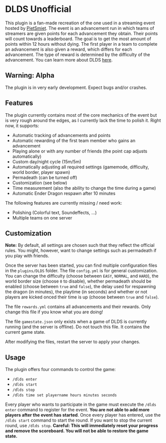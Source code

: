 # DLDS Unofficial
This plugin is a fan-made recreation of the one used in a streaming event hosted by [PietSmiet](https://twitch.tv/PietSmiet).
The event is an advancement run in which teams of streamers are given points for each advancement they obtain. Their points will count towards a leaderboard.
The goal is to get the most amount of points within 12 hours without dying.
The first player in a team to complete an advancement is also given a reward, which differs for each advancement. The type of reward is determined by the difficulty of the advancement. You can learn more about DLDS [here](https://www.pietsmiet.live).

## Warning: Alpha
The plugin is in very early development. Expect bugs and/or crashes.

## Features
The plugin currently contains most of the core mechanics of the event but is very rough around the edges, as I currently lack the time to polish it. Right now, it supports:
- Automatic tracking of advancements and points
- Automatic rewarding of the first team member who gains an advancement
- Playing alone or with any number of friends (the point cap adjusts automatically)
- Custom day/night cycle (15m/5m)
- Automatically adjusting all required settings (gamemode, difficulty, world border, player spawn)
- Permadeath (can be turned off)
- Customization (see below)
- Time measurement (also the ability to change the time during a game)
- Automatic Ender Dragon respawn after 10 minutes

The following features are currently missing / need work:
- Polishing (Colorful text, Soundeffects, ...)
- Multiple teams on one server

## Customization
**Note:** By default, all settings are chosen such that they reflect the official rules. You might, however, want to change settings such as permadeath if you play with friends.

Once the server has been started, you can find multiple configuration files in the `plugins/DLDS` folder. The file `config.yml` is for general customization.
You can change the difficulty (choose between `EASY`, `NORMAL`, and `HARD`), the world border size (choose `0` to disable), whether permadeath should be enabled (choose between `true` and `false`), the delay used for respawning the dragon (in minutes), the playtime (in seconds) and whether or not players are kicked onced their time is up (choose between `true` and `false`).

The file `rewards.yml` contains all advancements and their rewards. Only change this file if you know what you are doing!

The file `gamestate.json` only exists when a game of DLDS is currently running (and the server is offline). Do not touch this file. It contains the current game state.

After modifying the files, restart the server to apply your changes.

## Usage
The plugin offers four commands to control the game:
- `/dlds enter`
- `/dlds start`
- `/dlds stop`
- `/dlds time set playername hours minutes seconds`

Every player who wants to participate in the game must execute the `/dlds enter` command to register for the event. **You are not able to add more players after the event has started**. Once every player has entered, use the `/dlds start` command to start the round. If you want to stop the current round, use `/dlds stop`. **Careful: This will immediately reset your progress and remove the scoreboard. You will not be able to restore the game state.**
